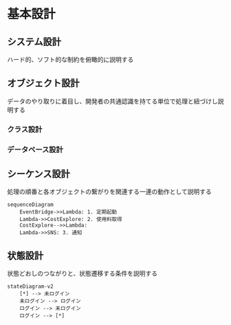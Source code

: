 # 基本設計

## システム設計
ハード的、ソフト的な制約を俯瞰的に説明する  

## オブジェクト設計
データのやり取りに着目し、開発者の共通認識を持てる単位で処理と紐づけし説明する  

### クラス設計

### データベース設計

## シーケンス設計
処理の順番と各オブジェクトの繋がりを関連する一連の動作として説明する  

```mermaid
sequenceDiagram
    EventBridge->>Lambda: 1. 定期起動
    Lambda->>CostExplore: 2. 使用料取得
    CostExplore-->>Lambda: 
    Lambda->>SNS: 3. 通知
 ```

## 状態設計
状態どおしのつながりと、状態遷移する条件を説明する  

```mermaid
stateDiagram-v2
    [*] --> 未ログイン
    未ログイン --> ログイン
    ログイン --> 未ログイン
    ログイン --> [*]
```